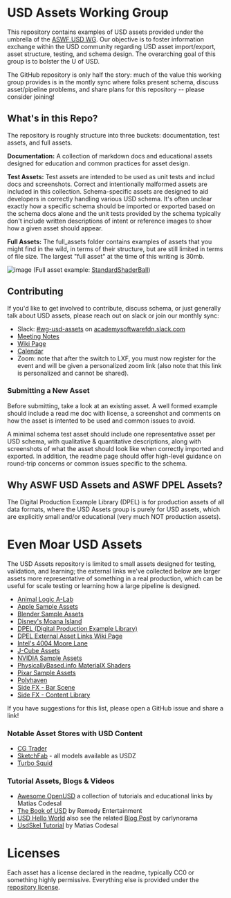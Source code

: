 # USD Assets Working Group

This repository contains examples of USD assets provided under the umbrella of the [ASWF USD WG](https://wiki.aswf.io/display/WGUSD).
Our objective is to foster information exchange within the USD community regarding USD asset import/export, asset structure, testing, and schema design. The overarching goal of this group is to bolster the U of USD.

The GitHub repository is only half the story: much of the value this working group provides is in the montly sync where folks present schema, discuss asset/pipeline problems, and share plans for this repository -- please consider joining!

## What's in this Repo?

The repository is roughly structure into three buckets: documentation, test assets, and full assets.

**Documentation:** A collection of markdown docs and educational assets designed for education and common practices for asset design.

**Test Assets:** Test assets are intended to be used as unit tests and includ docs and screenshots.
Correct and intentionally malformed assets are included in this collection.
Schema-specific assets are designed to aid developers in correctly handling various USD schema. It's often unclear exactly how a specific
schema should be imported or exported based on the schema docs alone and the unit tests provided by the schema typically don't include
written descriptions of intent or reference images to show how a given asset should appear.

**Full Assets:** The full_assets folder contains examples of assets that you might find in the wild, in terms of their structure, but are still limited in terms of file size. The largest "full asset" at the time of this writing is 30mb.

![image](https://github.com/usd-wg/assets/assets/1510114/e4d19125-371c-4940-9894-17af119822bc)
(Full asset example: [StandardShaderBall](full_assets/StandardShaderBall/))

## Contributing
If you'd like to get involved to contribute, discuss schema, or just generally talk about USD assets, please reach out on slack or join our monthly sync:

 * Slack: [#wg-usd-assets](https://academysoftwarefdn.slack.com/archives/C02TZPYMP8S) on [academysoftwarefdn.slack.com](https://join.slack.com/t/academysoftwarefdn/shared_invite/zt-24cnganaf-~1UQpPJIdeoQohWk0k5X5g)
 * [Meeting Notes](https://drive.google.com/drive/u/0/folders/1jIosOIcpnLDLdcjv78NN8g7TWJR3KaIZ)
 * [Wiki Page](https://wiki.aswf.io/display/WGUSD/USD+Assets)
 * [Calendar](https://lists.aswf.io/g/wg-usd/calendar)
 * Zoom: note that after the switch to LXF, you must now register for the event and will be given a personalized zoom link (also note that this link is personalized and cannot be shared).

### Submitting a New Asset

Before submitting, take a look at an existing asset. A well formed example should include a read me doc with license, a screenshot and comments
on how the asset is intented to be used and common issues to avoid.

A minimal schema test asset should include one representative asset per USD schema, with qualitative & quantitative
descriptions, along with screenshots of what the asset should look like when correctly imported and exported. In addition, the
readme page should offer high-level guidance on round-trip concerns or common issues specific to the schema.

## Why ASWF USD Assets and ASWF DPEL Assets?

The Digital Production Example Library (DPEL) is for production assets of all data formats, where the USD Assets group is purely for USD assets,
which are explicitly small and/or educational (very much NOT production assets).

# Even Moar USD Assets

The USD Assets repository is limited to small assets designed for testing, validation, and learning; the external links we've collected below
are larger assets more representative of something in a real production, which can be useful for scale testing or learning how a large pipeline
is designed.

 * [Animal Logic A-Lab](https://animallogic.com/alab)
 * [Apple Sample Assets](https://developer.apple.com/augmented-reality/quick-look/)
 * [Blender Sample Assets](https://download.blender.org/institute/sybren/usd/)
 * [Disney's Moana Island](https://www.disneyanimation.com/data-sets/?drawer=/resources/moana-island-scene/)
 * [DPEL (Digital Production Example Library)](https://dpel.aswf.io/)
 * [DPEL External Asset Links Wiki Page](https://wiki.aswf.io/display/ARW/Links+to+Open+Assets)
 * [Intel's 4004 Moore Lane](https://dpel.aswf.io/4004-moore-lane/)
 * [J-Cube Assets](https://j-cube.jp/solutions/multiverse/assets/)
 * [NVIDIA Sample Assets](https://developer.nvidia.com/usd#sample)
 * [PhysicallyBased.info MaterialX Shaders](https://physicallybased.info/)
 * [Pixar Sample Assets](https://graphics.pixar.com/usd/downloads.html)
 * [Polyhaven](https://github.com/minami110/polyhaven)
 * [Side FX - Bar Scene](https://www.sidefx.com/contentlibrary/bar-scene/)
 * [Side FX - Content Library](https://www.sidefx.com/contentlibrary/)

If you have suggestions for this list, please open a GitHub issue and share a link!
 
### Notable Asset Stores with USD Content

 * [CG Trader](https://www.cgtrader.com/3d-models/ext/usd)
 * [SketchFab](https://sketchfab.com/) - all models available as USDZ
 * [Turbo Squid](https://www.turbosquid.com/Search/3D-Models/usd)

### Tutorial Assets, Blogs & Videos

 * [Awesome OpenUSD](https://github.com/matiascodesal/awesome-openusd) a collection of tutorials and educational links by Matias Codesal
 * [The Book of USD](https://remedy-entertainment.github.io/USDBook/) by Remedy Entertainment
 * [USD Hello World](https://github.com/carlynorama/USDHelloWorld) also see the related [Blog Post](https://github.com/carlynorama/USDHelloWorld#toc) by carlynorama
 * [UsdSkel Tutorial](https://www.youtube.com/playlist?list=PL5P7shki7MOWkMgMpRkPl-nNVJEKRU8fQ) by Matias Codesal

# Licenses

Each asset has a license declared in the readme, typically CC0 or something highly permissive. Everything else is provided under the [repository license](LICENSE).
